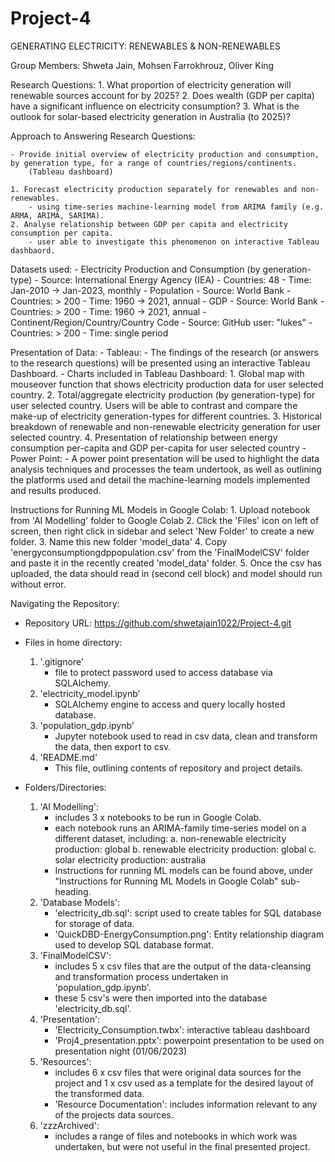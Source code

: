 # Project-4

GENERATING ELECTRICITY: RENEWABLES & NON-RENEWABLES

Group Members: Shweta Jain, Mohsen Farrokhrouz, Oliver King

Research Questions:
    1. What proportion of electricity generation will renewable sources account for by 2025?
    2. Does wealth (GDP per capita) have a significant influence on electricity consumption?
    3. What is the outlook for solar-based electricity generation in Australia (to 2025)? 

Approach to Answering Research Questions:

    - Provide initial overview of electricity production and consumption, by generation type, for a range of countries/regions/continents.
        (Tableau dashboard)

    1. Forecast electricity production separately for renewables and non-renewables.
        - using time-series machine-learning model from ARIMA family (e.g. ARMA, ARIMA, SARIMA).
    2. Analyse relationship between GDP per capita and electricity consumption per capita.
        - user able to investigate this phenomenon on interactive Tableau dashbaord.

Datasets used:
    - Electricity Production and Consumption (by generation-type)
        - Source: International Energy Agency (IEA)
        - Countries: 48
        - Time: Jan-2010 -> Jan-2023, monthly
    - Population
        - Source: World Bank
        - Countries: > 200
        - Time: 1960 -> 2021, annual
    - GDP
        - Source: World Bank
        - Countries: > 200
        - Time: 1960 -> 2021, annual
    - Continent/Region/Country/Country Code
        - Source: GitHub user: "lukes"
        - Countries: > 200
        - Time: single period

Presentation of Data:
    - Tableau:
        - The findings of the research (or answers to the research questions) will be presented using an interactive Tableau Dashboard.
        - Charts included in Tableau Dashboard:
            1. Global map with mouseover function that shows electricity production data for user selected country.
            2. Total/aggregate electricity production (by generation-type) for user selected country. Users will be able to contrast and compare the make-up of electricity generation-types for different countries.
            3. Historical breakdown of renewable and non-renewable electricity generation for user selected country.
            4. Presentation of relationship between energy consumption per-capita and GDP per-capita for user selected country
    - Power Point:
        - A power point presentation will be used to highlight the data analysis techniques and processes the team undertook, as well as outlining the platforms used and detail the machine-learning models implemented and results produced.

Instructions for Running ML Models in Google Colab:
    1. Upload notebook from 'AI Modelling' folder to Google Colab
    2. Click the 'Files' icon on left of screen, then right click in sidebar and select 'New Folder' to create a new folder.
    3. Name this new folder 'model_data'
    4. Copy 'energyconsumptiongdppopulation.csv' from the 'FinalModelCSV' folder and paste it in the recently created 'model_data' folder.
    5. Once the csv has uploaded, the data should read in (second cell block) and model should run without error.

Navigating the Repository:

- Repository URL: https://github.com/shwetajain1022/Project-4.git

- Files in home directory:
    1. '.gitignore'
        - file to protect password used to access database via SQLAlchemy.
    2. 'electricity_model.ipynb'
        - SQLAlchemy engine to access and query locally hosted database.
    3. 'population_gdp.ipynb'
        - Jupyter notebook used to read in csv data, clean and transform the data, then export to csv.
    4. 'README.md'
        - This file, outlining contents of repository and project details.
- Folders/Directories:
    1. 'AI Modelling':
        - includes 3 x notebooks to be run in Google Colab.
        - each notebook runs an ARIMA-family time-series model on a different dataset, including:
            a. non-renewable electricity production: global
            b. renewable electricity production: global
            c. solar electricity production: australia
        - Instructions for running ML models can be found above, under "Instructions for Running ML Models in Google Colab" sub-heading.
    2. 'Database Models':
        - 'electricity_db.sql': script used to create tables for SQL database for storage of data.
        - 'QuickDBD-EnergyConsumption.png': Entity relationship diagram used to develop SQL database format.
    3. 'FinalModelCSV':
        - includes 5 x csv files that are the output of the data-cleansing and transformation process undertaken in 'population_gdp.ipynb'.
        - these 5 csv's were then imported into the database 'electricity_db.sql'.
    4. 'Presentation':
        - 'Electricity_Consumption.twbx': interactive tableau dashboard
        - 'Proj4_presentation.pptx': powerpoint presentation to be used on presentation night (01/06/2023)
    5. 'Resources':
        - includes 6 x csv files that were original data sources for the project and 1 x csv used as a template for the desired layout of the transformed data.
        - 'Resource Documentation': includes information relevant to any of the projects data sources.
    6. 'zzzArchived':
        - includes a range of files and notebooks in which work was undertaken, but were not useful in the final presented project.